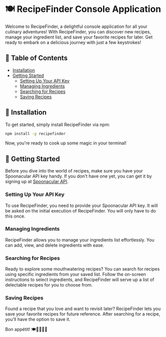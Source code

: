 # 🍽️ RecipeFinder Console Application

Welcome to RecipeFinder, a delightful console application for all your culinary adventures! With RecipeFinder, you can discover new recipes, manage your ingredient list, and save your favorite recipes for later. Get ready to embark on a delicious journey with just a few keystrokes!

## 📝 Table of Contents

- [Installation](#installation)
- [Getting Started](#getting-started)
  - [Setting Up Your API Key](#setting-up-your-api-key)
  - [Managing Ingredients](#managing-ingredients)
  - [Searching for Recipes](#searching-for-recipes)
  - [Saving Recipes](#saving-recipes)

## 🚀 Installation

To get started, simply install RecipeFinder via npm:

```bash
npm install -g recipefinder
```

Now, you're ready to cook up some magic in your terminal!

## 🍳 Getting Started

Before you dive into the world of recipes, make sure you have your Spoonacular API key handy. If you don't have one yet, you can get it by signing up at [Spoonacular API](https://spoonacular.com/food-api/console#Dashboard).

### Setting Up Your API Key

To use RecipeFinder, you need to provide your Spoonacular API key. It will be asked on the initial execution of RecipeFinder. You will only have to do this once.

### Managing Ingredients

RecipeFinder allows you to manage your ingredients list effortlessly. You can add, view, and delete ingredients with ease.

### Searching for Recipes

Ready to explore some mouthwatering recipes? You can search for recipes using specific ingredients from your saved list.
Follow the on-screen instructions to select ingredients, and RecipeFinder will serve up a list of delectable recipes for you to choose from.

### Saving Recipes

Found a recipe that you love and want to revisit later? RecipeFinder lets you save your favorite recipes for future reference. After searching for a recipe, you'll have the option to save it.

Bon appétit! 🍽️👨‍🍳👩‍🍳

```

```

